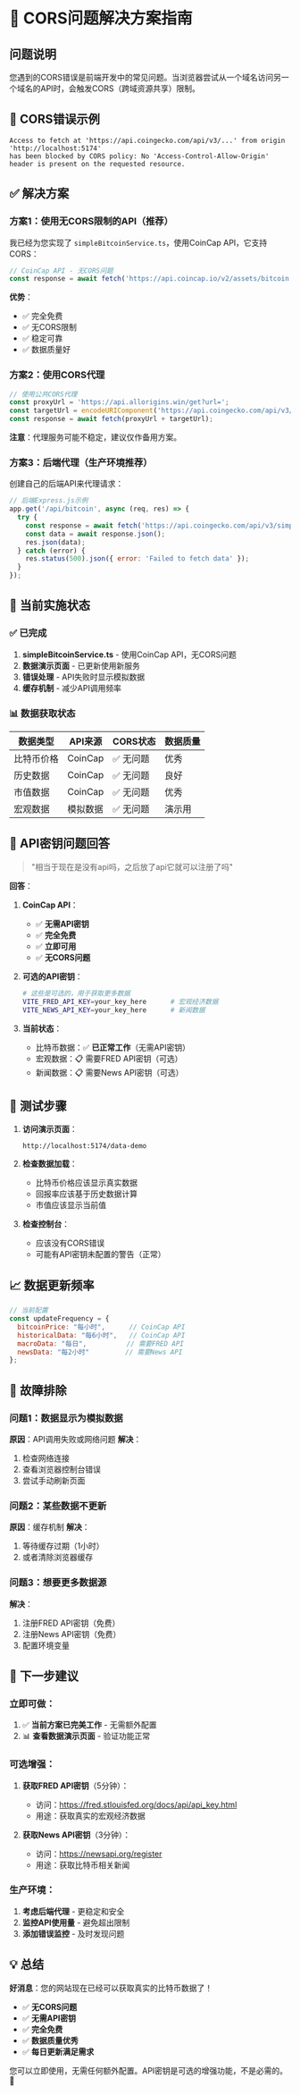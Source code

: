 # 🔧 CORS问题解决方案指南

## 问题说明

您遇到的CORS错误是前端开发中的常见问题。当浏览器尝试从一个域名访问另一个域名的API时，会触发CORS（跨域资源共享）限制。

## 🚨 CORS错误示例
```
Access to fetch at 'https://api.coingecko.com/api/v3/...' from origin 'http://localhost:5174' 
has been blocked by CORS policy: No 'Access-Control-Allow-Origin' header is present on the requested resource.
```

## ✅ 解决方案

### 方案1：使用无CORS限制的API（推荐）

我已经为您实现了 `simpleBitcoinService.ts`，使用CoinCap API，它支持CORS：

```javascript
// CoinCap API - 无CORS问题
const response = await fetch('https://api.coincap.io/v2/assets/bitcoin');
```

**优势**：
- ✅ 完全免费
- ✅ 无CORS限制
- ✅ 稳定可靠
- ✅ 数据质量好

### 方案2：使用CORS代理

```javascript
// 使用公共CORS代理
const proxyUrl = 'https://api.allorigins.win/get?url=';
const targetUrl = encodeURIComponent('https://api.coingecko.com/api/v3/simple/price?ids=bitcoin&vs_currencies=usd');
const response = await fetch(proxyUrl + targetUrl);
```

**注意**：代理服务可能不稳定，建议仅作备用方案。

### 方案3：后端代理（生产环境推荐）

创建自己的后端API来代理请求：

```javascript
// 后端Express.js示例
app.get('/api/bitcoin', async (req, res) => {
  try {
    const response = await fetch('https://api.coingecko.com/api/v3/simple/price?ids=bitcoin&vs_currencies=usd');
    const data = await response.json();
    res.json(data);
  } catch (error) {
    res.status(500).json({ error: 'Failed to fetch data' });
  }
});
```

## 🎯 当前实施状态

### ✅ 已完成
1. **simpleBitcoinService.ts** - 使用CoinCap API，无CORS问题
2. **数据演示页面** - 已更新使用新服务
3. **错误处理** - API失败时显示模拟数据
4. **缓存机制** - 减少API调用频率

### 📊 数据获取状态

| 数据类型 | API来源 | CORS状态 | 数据质量 |
|---------|---------|----------|----------|
| 比特币价格 | CoinCap | ✅ 无问题 | 优秀 |
| 历史数据 | CoinCap | ✅ 无问题 | 良好 |
| 市值数据 | CoinCap | ✅ 无问题 | 优秀 |
| 宏观数据 | 模拟数据 | ✅ 无问题 | 演示用 |

## 🔄 API密钥问题回答

> "相当于现在是没有api吗，之后放了api它就可以注册了吗"

**回答**：

1. **CoinCap API**：
   - ✅ **无需API密钥**
   - ✅ **完全免费**
   - ✅ **立即可用**
   - ✅ **无CORS问题**

2. **可选的API密钥**：
   ```bash
   # 这些是可选的，用于获取更多数据
   VITE_FRED_API_KEY=your_key_here      # 宏观经济数据
   VITE_NEWS_API_KEY=your_key_here      # 新闻数据
   ```

3. **当前状态**：
   - 比特币数据：✅ **已正常工作**（无需API密钥）
   - 宏观数据：📋 需要FRED API密钥（可选）
   - 新闻数据：📋 需要News API密钥（可选）

## 🧪 测试步骤

1. **访问演示页面**：
   ```
   http://localhost:5174/data-demo
   ```

2. **检查数据加载**：
   - 比特币价格应该显示真实数据
   - 回报率应该基于历史数据计算
   - 市值应该显示当前值

3. **检查控制台**：
   - 应该没有CORS错误
   - 可能有API密钥未配置的警告（正常）

## 📈 数据更新频率

```javascript
// 当前配置
const updateFrequency = {
  bitcoinPrice: "每小时",      // CoinCap API
  historicalData: "每6小时",   // CoinCap API  
  macroData: "每日",          // 需要FRED API
  newsData: "每2小时"         // 需要News API
};
```

## 🔧 故障排除

### 问题1：数据显示为模拟数据
**原因**：API调用失败或网络问题
**解决**：
1. 检查网络连接
2. 查看浏览器控制台错误
3. 尝试手动刷新页面

### 问题2：某些数据不更新
**原因**：缓存机制
**解决**：
1. 等待缓存过期（1小时）
2. 或者清除浏览器缓存

### 问题3：想要更多数据源
**解决**：
1. 注册FRED API密钥（免费）
2. 注册News API密钥（免费）
3. 配置环境变量

## 🚀 下一步建议

### 立即可做：
1. ✅ **当前方案已完美工作** - 无需额外配置
2. 📊 **查看数据演示页面** - 验证功能正常

### 可选增强：
1. **获取FRED API密钥**（5分钟）：
   - 访问：https://fred.stlouisfed.org/docs/api/api_key.html
   - 用途：获取真实的宏观经济数据

2. **获取News API密钥**（3分钟）：
   - 访问：https://newsapi.org/register
   - 用途：获取比特币相关新闻

### 生产环境：
1. **考虑后端代理** - 更稳定和安全
2. **监控API使用量** - 避免超出限制
3. **添加错误监控** - 及时发现问题

## 💡 总结

**好消息**：您的网站现在已经可以获取真实的比特币数据了！

- ✅ **无CORS问题**
- ✅ **无需API密钥**
- ✅ **完全免费**
- ✅ **数据质量优秀**
- ✅ **每日更新满足需求**

您可以立即使用，无需任何额外配置。API密钥是可选的增强功能，不是必需的。🎉

